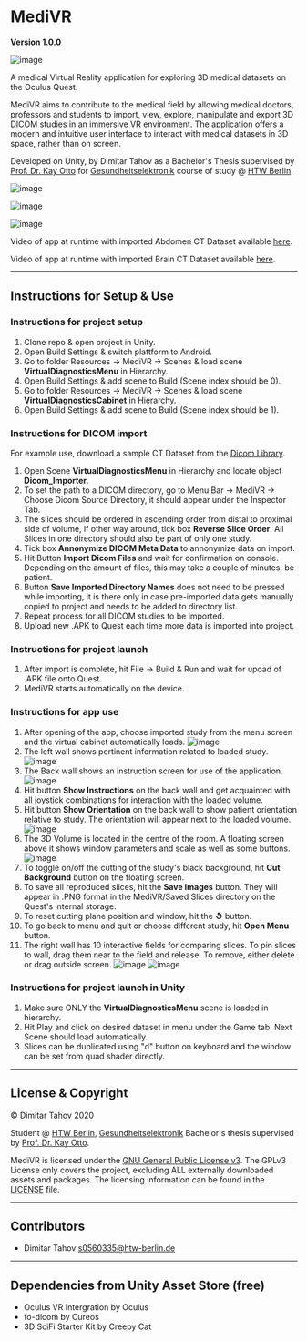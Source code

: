 # MediVR

**Version 1.0.0**

![image](Gallery/Screenshot%202020-11-26%20at%2013.25.58.png)

A medical Virtual Reality application for exploring 3D medical datasets on the Oculus Quest.

MediVR aims to contribute to the medical field by allowing medical doctors, professors and students to import, view, explore, manipulate and export 3D DICOM studies in an immersive VR environment. The application offers a modern and intuitive user interface to interact with medical datasets in 3D space, rather than on screen.

Developed on Unity, by Dimitar Tahov as a Bachelor's Thesis supervised by [Prof. Dr. Kay Otto](https://www.researchgate.net/profile/Kay_Otto) for [Gesundheitselektronik](https://ge-bachelor.htw-berlin.de) course of study @ [HTW Berlin](https://www.htw-berlin.de).

![image](Gallery/Screenshot%202020-11-26%20at%2013.28.54.png)

![image](Gallery/Screenshot%202020-11-13%20at%2021.58.22.png)

![image](Gallery/Screenshot%202020-11-13%20at%2021.57.56.png)

Video of app at runtime with imported Abdomen CT Dataset available [here](https://youtu.be/WNjk1fsayIA).

Video of app at runtime with imported Brain CT Dataset available [here](https://youtu.be/NMsnznsmv3w).

---

## Instructions for Setup & Use

### Instructions for project setup

  1. Clone repo & open project in Unity.
  2. Open Build Settings & switch plattform to Android.
  3. Go to folder Resources -> MediVR -> Scenes & load scene **VirtualDiagnosticsMenu** in Hierarchy.
  4. Open Build Settings & add scene to Build (Scene index should be 0).
  5. Go to folder Resources -> MediVR -> Scenes & load scene **VirtualDiagnosticsCabinet** in Hierarchy.
  6. Open Build Settings & add scene to Build (Scene index should be 1).

### Instructions for DICOM import

For example use, download a sample CT Dataset from the [Dicom Library](https://www.dicomlibrary.com).

  1. Open Scene **VirtualDiagnosticsMenu** in Hierarchy and locate object **Dicom_Importer**.
  2. To set the path to a DICOM directory, go to Menu Bar -> MediVR -> Choose Dicom Source Directory, it should appear under the Inspector Tab.
  3. The slices should be ordered in ascending order from distal to proximal side of volume, if other way around, tick box **Reverse Slice Order**. All Slices in one directory should also be part of only one study.
  4. Tick box **Annonymize DICOM Meta Data** to annonymize data on import.
  5. Hit Button **Import Dicom Files** and wait for confirmation on console. Depending on the amount of files, this may take a couple of minutes, be patient.
  6. Button **Save Imported Directory Names** does not need to be pressed while importing, it is there only in case pre-imported data gets manually copied to project and needs to be added to directory list.
  7. Repeat process for all DICOM studies to be imported.
  8. Upload new .APK to Quest each time more data is imported into project.

### Instructions for project launch

  1. After import is complete, hit File -> Build & Run and wait for upoad of .APK file onto Quest.
  2. MediVR starts automatically on the device.

### Instructions for app use

  1. After opening of the app, choose imported study from the menu screen and the virtual cabinet automatically loads.
  ![image](Gallery/Screenshot%202020-11-10%20at%2012.03.17.png)
  2. The left wall shows pertinent information related to loaded study.
  ![image](Gallery/Screenshot%202020-11-11%20at%2013.22.46.png)
  3. The Back wall shows an instruction screen for use of the application.
  ![image](Gallery/Screenshot%202020-11-26%20at%2013.27.29.png)
  2. Hit button **Show Instructions** on the back wall and get acquainted with all joystick combinations for interaction with the loaded volume.
  3. Hit button **Show Orientation** on the back wall to show patient orientation relative to study. The orientation will appear next to the loaded volume.
  ![image](Gallery/Screenshot%202020-11-11%20at%2013.27.52.png)
  6. The 3D Volume is located in the centre of the room. A floating screen above it shows window parameters and scale as well as some buttons.
  ![image](Gallery/Screenshot%202020-11-13%20at%2021.54.52.png)
  3. To toggle on/off the cutting of the study's black background, hit **Cut Background** button on the floating screen.
  8. To save all reproduced slices, hit the **Save Images** button. They will appear in .PNG format in the MediVR/Saved Slices directory on the Quest's internal storage.
  3. To reset cutting plane position and window, hit the **↺** button.
  4. To go back to menu and quit or choose different study, hit **Open Menu** button.
  10. The right wall has 10 interactive fields for comparing slices. To pin slices to wall, drag them near to the field and release. To remove, either delete or drag outside screen.
  ![image](Gallery/Screenshot%202020-11-26%20at%2013.31.28.png)
  ![image](Gallery/Screenshot%202020-11-19%20at%2012.56.31.png)

### Instructions for project launch in Unity

  1. Make sure ONLY the **VirtualDiagnosticsMenu** scene is loaded in hierarchy.
  2. Hit Play and click on desired dataset in menu under the Game tab. Next Scene should load automatically.
  3. Slices can be duplicated using "d" button on keyboard and the window can be set from quad shader directly.
---

## License & Copyright

© Dimitar Tahov 2020

Student @ [HTW Berlin](https://www.htw-berlin.de), [Gesundheitselektronik](https://ge-bachelor.htw-berlin.de) Bachelor's thesis supervised by [Prof. Dr. Kay Otto](https://www.researchgate.net/profile/Kay_Otto).

MediVR is licensed under the [GNU General Public License v3](GNU%20General%20Public%20License.txt). The GPLv3 License only covers the project, excluding ALL externally downloaded assets and packages. The licensing information can be found in the [LICENSE](LICENSE.txt) file.

---

## Contributors

  - Dimitar Tahov <s0560335@htw-berlin.de>

---

## Dependencies from Unity Asset Store (free)
  
  - Oculus VR Intergration by Oculus
  - fo-dicom by Cureos
  - 3D SciFi Starter Kit by Creepy Cat

